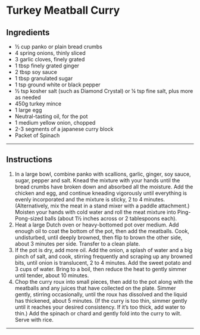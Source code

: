 # Turkey Meatball Curry

## Ingredients

- ½ cup panko or plain bread crumbs
- 4 spring onions, thinly sliced
- 3 garlic cloves, finely grated
- 1 tbsp finely grated ginger
- 2 tbsp soy sauce
- 1 tbsp granulated sugar
- 1 tsp ground white or black pepper
- ½ tsp kosher salt (such as Diamond Crystal) or ¼ tsp fine salt, plus more as needed
- 450g turkey mince
- 1 large egg
- Neutral-tasting oil, for the pot
- 1 medium yellow onion, chopped
- 2-3 segments of a japanese curry block
- Packet of Spinach

---

## Instructions


1. In a large bowl, combine panko with scallions, garlic, ginger, soy sauce, sugar, pepper and salt. Knead the mixture with your hands until the bread crumbs have broken down and absorbed all the moisture. Add the chicken and egg, and continue kneading vigorously until everything is evenly incorporated and the mixture is sticky, 2 to 4 minutes. (Alternatively, mix the meat in a stand mixer with a paddle attachment.) Moisten your hands with cold water and roll the meat mixture into Ping-Pong-sized balls (about 1½ inches across or 2 tablespoons each).
2. Heat a large Dutch oven or heavy-bottomed pot over medium. Add enough oil to coat the bottom of the pot, then add the meatballs. Cook, undisturbed, until deeply browned, then flip to brown the other side, about 3 minutes per side. Transfer to a clean plate.
3. If the pot is dry, add more oil. Add the onion, a splash of water and a big pinch of salt, and cook, stirring frequently and scraping up any browned bits, until onion is translucent, 2 to 4 minutes. Add the sweet potato and 3 cups of water. Bring to a boil, then reduce the heat to gently simmer until tender, about 10 minutes.
4. Chop the curry roux into small pieces, then add to the pot along with the meatballs and any juices that have collected on the plate. Simmer gently, stirring occasionally, until the roux has dissolved and the liquid has thickened, about 5 minutes. (If the curry is too thin, simmer gently until it reaches your desired consistency. If it’s too thick, add water to thin.) Add the spinach or chard and gently fold into the curry to wilt. Serve with rice.

---